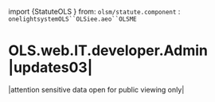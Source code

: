 import {StatuteOLS } from: `olsm/statute.component` : `onelightsystemOLS``OLSiee.aeo``OLSME`
# OLS.web.IT.developer.Admin |updates03| 
|attention sensitive data open for public viewing only|




